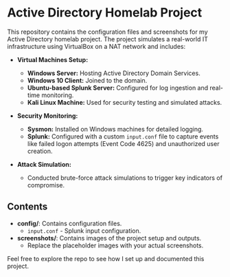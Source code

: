 # Active Directory Homelab Project

This repository contains the configuration files and screenshots for my Active Directory homelab project. The project simulates a real-world IT infrastructure using VirtualBox on a NAT network and includes:

- **Virtual Machines Setup:**
  - **Windows Server:** Hosting Active Directory Domain Services.
  - **Windows 10 Client:** Joined to the domain.
  - **Ubuntu-based Splunk Server:** Configured for log ingestion and real-time monitoring.
  - **Kali Linux Machine:** Used for security testing and simulated attacks.

- **Security Monitoring:**
  - **Sysmon:** Installed on Windows machines for detailed logging.
  - **Splunk:** Configured with a custom `input.conf` file to capture events like failed logon attempts (Event Code 4625) and unauthorized user creation.

- **Attack Simulation:**
  - Conducted brute-force attack simulations to trigger key indicators of compromise.

## Contents

- **config/**: Contains configuration files.
  - `input.conf` - Splunk input configuration.
- **screenshots/**: Contains images of the project setup and outputs.
  - Replace the placeholder images with your actual screenshots.

Feel free to explore the repo to see how I set up and documented this project.
